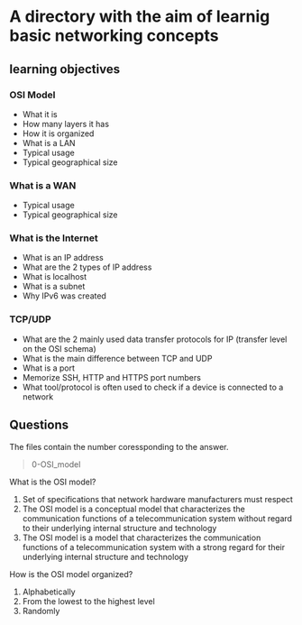 # A directory with the aim of learnig basic networking concepts

## learning objectives

### OSI Model
- What it is
- How many layers it has
- How it is organized
- What is a LAN
- Typical usage
- Typical geographical size

### What is a WAN
- Typical usage
- Typical geographical size

### What is the Internet
- What is an IP address
- What are the 2 types of IP address
- What is localhost
- What is a subnet
- Why IPv6 was created

### TCP/UDP
- What are the 2 mainly used data transfer protocols for IP (transfer level on the OSI schema)
- What is the main difference between TCP and UDP
- What is a port
- Memorize SSH, HTTP and HTTPS port numbers
- What tool/protocol is often used to check if a device is connected to a network
 
## Questions
The files contain the number coressponding to the answer.

> 0-OSI_model

What is the OSI model?
 
1. Set of specifications that network hardware manufacturers must respect
2. The OSI model is a conceptual model that characterizes the communication functions of a telecommunication system without regard to their underlying internal structure and technology
3. The OSI model is a model that characterizes the communication functions of a telecommunication system with a strong regard for their underlying internal structure and technology

How is the OSI model organized?
 
1. Alphabetically
2. From the lowest to the highest level
3. Randomly
 
 
